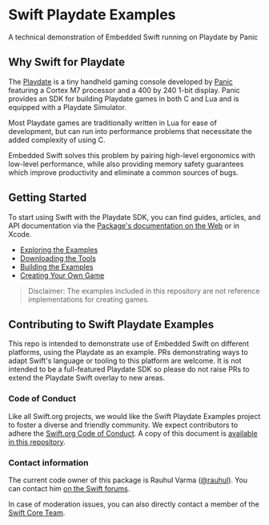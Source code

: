 # Swift Playdate Examples

A technical demonstration of Embedded Swift running on Playdate by Panic

## Why Swift for Playdate

The [Playdate](https://play.date) is a tiny handheld gaming console developed by [Panic](https://panic.com) featuring a Cortex M7 processor and a 400 by 240 1-bit display. Panic provides an SDK for building Playdate games in both C and Lua and is equipped with a Playdate Simulator. 

Most Playdate games are traditionally written in Lua for ease of development, but can run into performance problems that necessitate the added complexity of using C.

Embedded Swift solves this problem by pairing high-level ergonomics with low-level performance, while also providing memory safety guarantees which improve productivity and eliminate a common sources of bugs. 

## Getting Started

To start using Swift with the Playdate SDK, you can find guides, articles, and API documentation via the [Package's documentation on the Web][docs] or in Xcode.

- [Exploring the Examples](https://github.com/apple/swift-playdate-examples/wiki/Exploring-the-Examples)
- [Downloading the Tools](https://github.com/apple/swift-playdate-examples/wiki/Downloading-the-Tools)
- [Building the Examples](https://github.com/apple/swift-playdate-examples/wiki/Building-the-Examples)
- [Creating Your Own Game](https://github.com/apple/swift-playdate-examples/wiki/Creating-Your-Own-Game)

> Disclaimer: The examples included in this repository are not reference implementations for creating games.

[docs]: https://github.com/apple/swift-playdate-examples/wiki

## Contributing to Swift Playdate Examples

This repo is intended to demonstrate use of Embedded Swift on different platforms, using the Playdate as an example. PRs demonstrating ways to adapt Swift's language or tooling to this platform are welcome. It is not intended to be a full-featured Playdate SDK so please do not raise PRs to extend the Playdate Swift overlay to new areas.

### Code of Conduct

Like all Swift.org projects, we would like the Swift Playdate Examples project to foster a diverse and friendly community. We expect contributors to adhere the [Swift.org Code of Conduct](https://swift.org/code-of-conduct/). A copy of this document is [available in this repository][coc].

[coc]: CODE_OF_CONDUCT.md

### Contact information

The current code owner of this package is Rauhul Varma ([@rauhul](https://github.com/rauhul)). You can contact him [on the Swift forums](https://orums.swift.org/u/rauhul/summary).

In case of moderation issues, you can also directly contact a member of the [Swift Core Team](https://swift.org/community/#community-structure).
